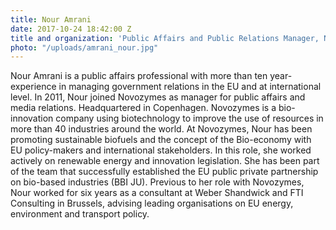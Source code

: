 ```yaml
---
title: Nour Amrani
date: 2017-10-24 18:42:00 Z
title and organization: 'Public Affairs and Public Relations Manager, Novozymes '
photo: "/uploads/amrani_nour.jpg"
---
```


Nour Amrani is a public affairs professional with more than ten year-experience in managing government relations in the EU and at international level. In 2011, Nour joined Novozymes as manager for public affairs and media relations. Headquartered in Copenhagen. Novozymes is a bio-innovation company using biotechnology to improve the use of resources in more than 40 industries around the world. At Novozymes, Nour has been promoting sustainable biofuels and the concept of the Bio-economy with EU policy-makers and international stakeholders. In this role, she worked actively on renewable energy and innovation legislation. She has been part of the team that successfully established the EU public private partnership on bio-based industries (BBI JU). Previous to her role with Novozymes, Nour worked for six years as a consultant at Weber Shandwick and FTI Consulting in Brussels, advising leading organisations on EU energy, environment and transport policy.
